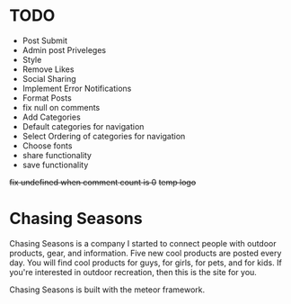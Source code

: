 TODO
====

- Post Submit
- Admin post Priveleges
- Style
- Remove Likes
- Social Sharing
- Implement Error Notifications
- Format Posts
- fix null on comments
- Add Categories
- Default categories for navigation
- Select Ordering of categories for navigation
- Choose fonts
- share functionality
- save functionality

~~fix undefined when comment count is 0~~
~~temp logo~~

Chasing Seasons
===============
Chasing Seasons is a company I started to connect people with outdoor products, 
gear, and information. Five new cool products are posted every day. You will
find cool products for guys, for girls, for pets, and for kids. If you're
interested in outdoor recreation, then this is the site for you.

Chasing Seasons is built with the meteor framework.
